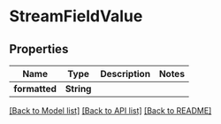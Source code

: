# StreamFieldValue

## Properties

Name | Type | Description | Notes
------------ | ------------- | ------------- | -------------
**formatted** | **String** |  | 

[[Back to Model list]](../README.md#documentation-for-models) [[Back to API list]](../README.md#documentation-for-api-endpoints) [[Back to README]](../README.md)


